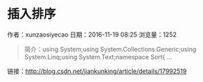 # 插入排序
作者：xunzaosiyecao
日期：2016-11-19 08:25
浏览量：1252
> 简介：using System;using System.Collections.Generic;using System.Linq;using System.Text;namespace Sort{   ...

 链接：http://blog.csdn.net/jiankunking/article/details/17992519
